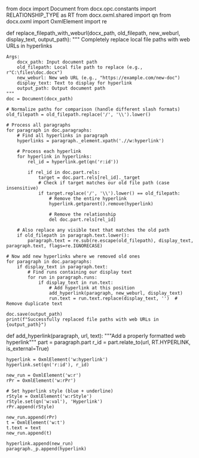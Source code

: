 from docx import Document
from docx.opc.constants import RELATIONSHIP_TYPE as RT
from docx.oxml.shared import qn
from docx.oxml import OxmlElement
import re

def replace_filepath_with_weburl(docx_path, old_filepath, new_weburl, display_text, output_path):
    """
    Completely replace local file paths with web URLs in hyperlinks
    
    Args:
        docx_path: Input document path
        old_filepath: Local file path to replace (e.g., r"C:\files\doc.docx")
        new_weburl: New web URL (e.g., "https://example.com/new-doc")
        display_text: Text to display for hyperlink
        output_path: Output document path
    """
    doc = Document(docx_path)
    
    # Normalize paths for comparison (handle different slash formats)
    old_filepath = old_filepath.replace('/', '\\').lower()
    
    # Process all paragraphs
    for paragraph in doc.paragraphs:
        # Find all hyperlinks in paragraph
        hyperlinks = paragraph._element.xpath('.//w:hyperlink')
        
        # Process each hyperlink
        for hyperlink in hyperlinks:
            rel_id = hyperlink.get(qn('r:id'))
            
            if rel_id in doc.part.rels:
                target = doc.part.rels[rel_id]._target
                # Check if target matches our old file path (case insensitive)
                if target.replace('/', '\\').lower() == old_filepath:
                    # Remove the entire hyperlink
                    hyperlink.getparent().remove(hyperlink)
                    
                    # Remove the relationship
                    del doc.part.rels[rel_id]
        
        # Also replace any visible text that matches the old path
        if old_filepath in paragraph.text.lower():
            paragraph.text = re.sub(re.escape(old_filepath), display_text, paragraph.text, flags=re.IGNORECASE)
    
    # Now add new hyperlinks where we removed old ones
    for paragraph in doc.paragraphs:
        if display_text in paragraph.text:
            # Find runs containing our display text
            for run in paragraph.runs:
                if display_text in run.text:
                    # Add hyperlink at this position
                    add_hyperlink(paragraph, new_weburl, display_text)
                    run.text = run.text.replace(display_text, '')  # Remove duplicate text
    
    doc.save(output_path)
    print(f"Successfully replaced file paths with web URLs in {output_path}")

def add_hyperlink(paragraph, url, text):
    """Add a properly formatted web hyperlink"""
    part = paragraph.part
    r_id = part.relate_to(url, RT.HYPERLINK, is_external=True)
    
    hyperlink = OxmlElement('w:hyperlink')
    hyperlink.set(qn('r:id'), r_id)
    
    new_run = OxmlElement('w:r')
    rPr = OxmlElement('w:rPr')
    
    # Set hyperlink style (blue + underline)
    rStyle = OxmlElement('w:rStyle')
    rStyle.set(qn('w:val'), 'Hyperlink')
    rPr.append(rStyle)
    
    new_run.append(rPr)
    t = OxmlElement('w:t')
    t.text = text
    new_run.append(t)
    
    hyperlink.append(new_run)
    paragraph._p.append(hyperlink)